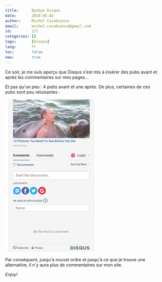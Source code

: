```yaml
---
title:      Byebye Disqus
date:       2018-05-02
author:     Michel Casabianca
email:      michel.casabianca@gmail.com
id:         171
categories: []
tags:       [disqus]
lang:       fr
toc:        false
new:        true
---
```


Ce soir, je me suis aperçu que Disqus s'est mis à insérer des pubs avant et après les commentaires sur mes pages...

<!--more-->

Et pas qu'un peu : 4 pubs avant et une après. De plus, certaines de ces pubs sont peu reluisantes :

![Pubs Disqus](pubs-disqus.png)

Par conséquent, jusqu'à nouvel ordre et jusqu'à ce que je trouve une alternative, il n'y aura plus de commentaires sur mon site.

*Enjoy!*
